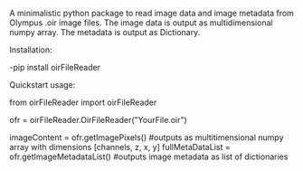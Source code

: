 A minimalistic python package to read image data and image metadata from Olympus .oir image files.
The image data is output as multidimensional numpy array.
The metadata is output as Dictionary.

Installation:

-pip install oirFileReader

Quickstart usage:

from oirFileReader import oirFileReader

ofr = oirFileReader.OirFileReader("YourFile.oir")

imageContent = ofr.getImagePixels()  #outputs as multitimensional numpy array with dimensions [channels, z, x, y]
fullMetaDataList = ofr.getImageMetadataList() #outputs image metadata as list of dictionaries
